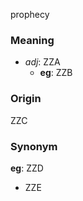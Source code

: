 prophecy
### Meaning
+ _adj_: ZZA
    + __eg__: ZZB

### Origin

ZZC

### Synonym

__eg__: ZZD

+ ZZE



